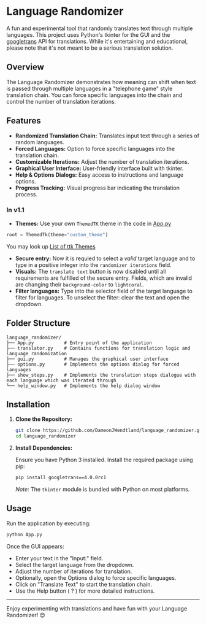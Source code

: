 # Language Randomizer

A fun and experimental tool that randomly translates text through multiple languages. This project uses Python's tkinter for the GUI and the [googletrans](https://py-googletrans.readthedocs.io/en/latest/) API for translations. While it's entertaining and educational, please note that it's not meant to be a serious translation solution.

## Overview

The Language Randomizer demonstrates how meaning can shift when text is passed through multiple languages in a "telephone game" style translation chain. You can force specific languages into the chain and control the number of translation iterations.


## Features

- **Randomized Translation Chain:** Translates input text through a series of random languages.
- **Forced Languages:** Option to force specific languages into the translation chain.
- **Customizable Iterations:** Adjust the number of translation iterations.
- **Graphical User Interface:** User-friendly interface built with tkinter.
- **Help & Options Dialogs:** Easy access to instructions and language options.
- **Progress Tracking:** Visual progress bar indicating the translation process.

### In v1.1

- **Themes:** Use your own `ThemedTK` theme in the code in [App.py](https://github.com/DameonJWendtland/language-randomizer/blob/v1.1/App.py)
```py
root = ThemedTk(theme="custom_theme")
```
You may look up [List of ttk Themes](https://wiki.tcl-lang.org/page/List+of+ttk+Themes)
  
- **Secure entry:** Now it is requied to select a *valid* target language and to type in a positive integer into the `randomizer iterations` field.
- **Visuals:** The `translate text` button is now disabled until all requirements are fulfilled of the secure entry. Fields, which are invalid are changing their `background-color` to `lightcoral`.
- **Filter languages:** Type into the selector field of the target language to filter for languages. To unselect the filter: clear the text and open the dropdown.
## Folder Structure

```
language_randomizer/
├── App.py           # Entry point of the application
├── translator.py    # Contains functions for translation logic and language randomization
├── gui.py           # Manages the graphical user interface
├── options.py       # Implements the options dialog for forced languages
├── show_steps.py    # Implements the translation steps dialogue with each language which was iterated through
└── help_window.py   # Implements the help dialog window
```

## Installation

1. **Clone the Repository:**

   ```bash
   git clone https://github.com/DameonJWendtland/language_randomizer.git
   cd language_randomizer
   ```

2. **Install Dependencies:**

   Ensure you have Python 3 installed. Install the required package using pip:

   ```bash
   pip install googletrans==4.0.0rc1
   ```

   *Note:* The `tkinter` module is bundled with Python on most platforms.

## Usage

Run the application by executing:

```bash
python App.py
```

Once the GUI appears:
- Enter your text in the "Input:" field.
- Select the target language from the dropdown.
- Adjust the number of iterations for translation.
- Optionally, open the Options dialog to force specific languages.
- Click on "Translate Text" to start the translation chain.
- Use the Help button ( ? ) for more detailed instructions.


---

Enjoy experimenting with translations and have fun with your Language Randomizer! 😊
